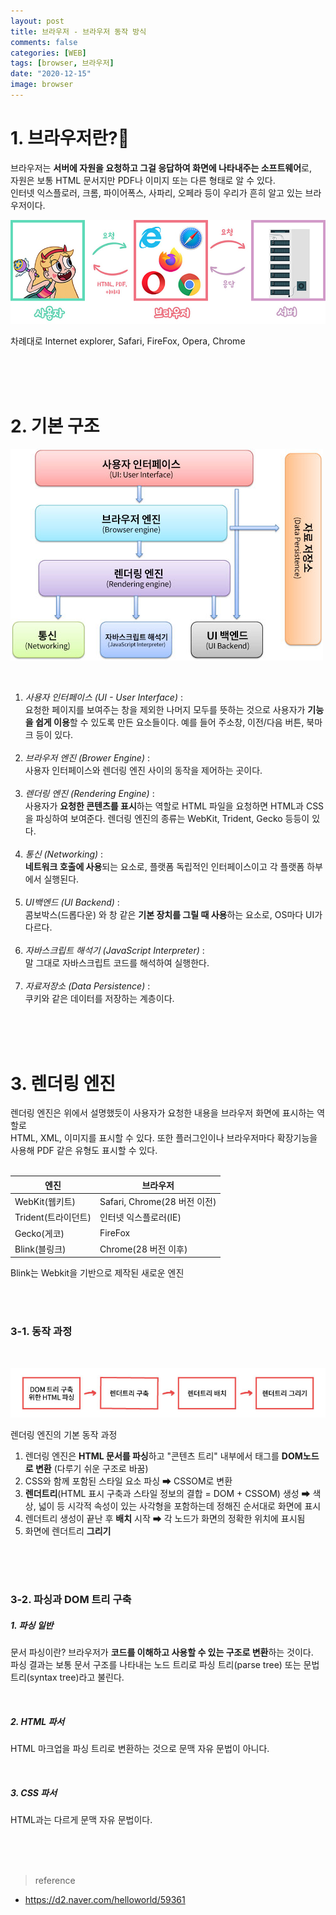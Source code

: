 ```yaml
---
layout: post
title: 브라우저 - 브라우저 동작 방식
comments: false
categories: [WEB]
tags: [browser, 브라우저]
date: "2020-12-15"
image: browser
---
```


# 1. 브라우저란?🤔

브라우저는 **서버에 자원을 요청하고 그걸 응답하여 화면에 나타내주는 소프트웨어**로,  
자원은 보통 HTML 문서지만 PDF나 이미지 또는 다른 형태로 알 수 있다.  
인터넷 익스플로러, 크롬, 파이어폭스, 사파리, 오페라 등이 우리가 흔히 알고 있는 브라우저이다.

![브라우저](/posts/web/web-1/browser-1.jpg)

<p class="sub_txt">차례대로 Internet explorer, Safari, FireFox, Opera, Chrome</p>

<br><br><br>

# 2. 기본 구조

![브라우저](/posts/web/web-1/browser-2.jpg)

<br>

1. <em>사용자 인터페이스 (UI - User Interface)</em> :  
    요청한 페이지를 보여주는 창을 제외한 나머지 모두를 뜻하는 것으로 사용자가 **기능을 쉽게 이용**할 수 있도록 만든 요소들이다. 예를 들어 주소창, 이전/다음 버튼, 북마크 등이 있다.
   <br><br>
2. <em>브라우저 엔진 (Brower Engine)</em> :  
    사용자 인터페이스와 렌더링 엔진 사이의 동작을 제어하는 곳이다.
   <br><br>
3. <em>렌더링 엔진 (Rendering Engine)</em> :  
   사용자가 **요청한 콘텐츠를 표시**하는 역할로 HTML 파일을 요청하면 HTML과 CSS을 파싱하여 보여준다. 렌더링 엔진의 종류는 WebKit, Trident, Gecko 등등이 있다.
   <br><br>
4. <em>통신 (Networking)</em> :  
   **네트워크 호출에 사용**되는 요소로, 플랫폼 독립적인 인터페이스이고 각 플랫폼 하부에서 실행된다.
   <br><br>
5. <em>UI백엔드 (UI Backend)</em> :  
   콤보박스(드롭다운) 와 창 같은 **기본 장치를 그릴 때 사용**하는 요소로, OS마다 UI가 다르다.
   <br><br>
6. <em>자바스크립트 해석기 (JavaScript Interpreter)</em> :  
   말 그대로 자바스크립트 코드를 해석하여 실행한다.
   <br><br>
7. <em>자료저장소 (Data Persistence)</em> :  
   쿠키와 같은 데이터를 저장하는 계층이다.

<br><br><br>

# 3. 렌더링 엔진

렌더링 엔진은 위에서 설명했듯이 사용자가 요청한 내용을 브라우저 화면에 표시하는 역할로  
HTML, XML, 이미지를 표시할 수 있다. 또한 플러그인이나 브라우저마다 확장기능을 사용해 PDF 같은 유형도 표시할 수 있다.
<br><br>

| 엔진                | 브라우저                     |
| ------------------- | ---------------------------- |
| WebKit(웹키트)      | Safari, Chrome(28 버전 이전) |
| Trident(트라이던트) | 인터넷 익스플로러(IE)        |
| Gecko(게코)         | FireFox                      |
| Blink(블링크)       | Chrome(28 버전 이후)         |

<p class="sub_txt">Blink는 Webkit을 기반으로 제작된 새로운 엔진</p>
<br><br>

### 3-1. 동작 과정

<br>

![브라우저](/posts/web/web-1/browser-3.jpg)

<p class="sub_txt">렌더링 엔진의 기본 동작 과정</p>

1. 렌더링 엔진은 **HTML 문서를 파싱**하고 "콘텐츠 트리" 내부에서 태그를 **DOM노드로 변환** (다루기 쉬운 구조로 바꿈)
2. CSS와 함께 포함된 스타일 요소 파싱 ➡ CSSOM로 변환
3. **렌더트리**(HTML 표시 구축과 스타일 정보의 결합 = DOM + CSSOM) 생성 ➡ 색상, 넓이 등 시각적 속성이 있는 사각형을 포함하는데 정해진 순서대로 화면에 표시
4. 렌더트리 생성이 끝난 후 **배치** 시작 ➡ 각 노드가 화면의 정확한 위치에 표시됨
5. 화면에 렌더트리 **그리기**

<br><br><br>

### 3-2. 파싱과 DOM 트리 구축

##### 1. 파싱 일반

문서 파싱이란? 브라우저가 **코드를 이해하고 사용할 수 있는 구조로 변환**하는 것이다.  
파싱 결과는 보통 문서 구조를 나타내는 노드 트리로 파싱 트리(parse tree) 또는 문법 트리(syntax tree)라고 불린다.

<br>

##### 2. HTML 파서

HTML 마크업을 파싱 트리로 변환하는 것으로 문맥 자유 문법이 아니다.

<br>

##### 3. CSS 파서

HTML과는 다르게 문맥 자유 문법이다.

<br><br><br>

> <subtitle>reference</subtitle>

-   <https://d2.naver.com/helloworld/59361>
